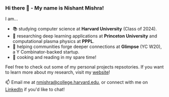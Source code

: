 ### Hi there 👋 - My name is Nishant Mishra!

I am...
- 📚 studying computer science at **Harvard University** (Class of 2024).
- 🔬 researching deep learning applications at **Princeton University** and computational plasma physics at **PPPL**.
- 🌱 helping communities forge deeper connections at **Glimpse** (YC W20), a Y Combinator-backed startup.
- 🎉 cooking and reading in my spare time!

Feel free to check out some of my personal projects repsotories. If you want to learn more about my research, visit my [website](https://nmishra459.github.io/)!

📫 Email me at nmishra@college.harvard.edu, or connect with me on [LinkedIn](https://www.linkedin.com/in/nmishra2024/) if you'd like to chat!
